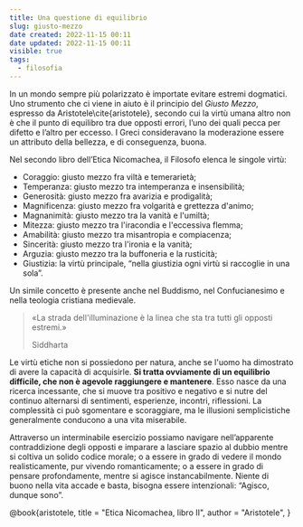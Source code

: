 ```yaml
---
title: Una questione di equilibrio
slug: giusto-mezzo
date created: 2022-11-15 00:11
date updated: 2022-11-15 00:11
visible: true
tags:
  - filosofia
---
```


In un mondo sempre più polarizzato è importate evitare estremi dogmatici. Uno strumento che ci viene in aiuto è il principio del _Giusto Mezzo_, espresso da Aristotele\cite{aristotele}, secondo cui la virtù umana altro non è che il punto di equilibro tra due opposti errori, l’uno dei quali pecca per difetto e l’altro per eccesso. I Greci consideravano la moderazione essere un attributo della bellezza, e di conseguenza, buona.

Nel secondo libro dell’Etica Nicomachea, il Filosofo elenca le singole virtù:

- Coraggio: giusto mezzo fra viltà e temerarietà;
- Temperanza: giusto mezzo tra intemperanza e insensibilità;
- Generosità: giusto mezzo fra avarizia e prodigalità;
- Magnificenza: giusto mezzo fra volgarità e grettezza d'animo;
- Magnanimità: giusto mezzo tra la vanità e l'umiltà;
- Mitezza: giusto mezzo tra l'iracondia e l'eccessiva flemma;
- Amabilità: giusto mezzo tra misantropia e compiacenza;
- Sincerità: giusto mezzo tra l'ironia e la vanità;
- Arguzia: giusto mezzo tra la buffoneria e la rusticità;
- Giustizia: la virtù principale, “nella giustizia ogni virtù si raccoglie in una sola”.

Un simile concetto è presente anche nel Buddismo, nel Confucianesimo e nella teologia cristiana medievale.

<div class="epigraph">
    <blockquote>
        <p>«La strada dell'illuminazione è la linea che sta tra tutti gli opposti estremi.»</p>
        <footer>Siddharta</footer>
    </blockquote>
</div>

Le virtù etiche non si possiedono per natura, anche se l'uomo ha dimostrato di avere la capacità di acquisirle. **Si tratta ovviamente di un equilibrio difficile, che non è agevole raggiungere e mantenere**. Esso nasce da una ricerca incessante, che si muove tra positivo e negativo e si nutre del continuo alternarsi di sentimenti, esperienze, incontri, riflessioni. La complessità ci può sgomentare e scoraggiare, ma le illusioni semplicistiche generalmente conducono a una vita miserabile.

Attraverso un interminabile esercizio possiamo navigare nell’apparente contraddizione degli opposti e imparare a lasciare spazio al dubbio mentre si coltiva un solido codice morale; o a essere in grado di vedere il mondo realisticamente, pur vivendo romanticamente; o a essere in grado di pensare profondamente, mentre si agisce instancabilmente. Niente di buono nella vita accade e basta, bisogna essere intenzionali: “Agisco, dunque sono”.

<bibliography>
@book{aristotele,
  title     = "Etica Nicomachea, libro II",
  author    = "Aristotele",
}
</bibliography>
